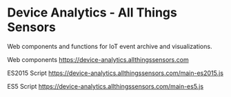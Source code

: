 # Device Analytics - All Things Sensors

Web components and functions for IoT event archive and visualizations. 

Web components
https://device-analytics.allthingssensors.com

ES2015 Script
https://device-analytics.allthingssensors.com/main-es2015.js

ES5 Script
https://device-analytics.allthingssensors.com/main-es5.js
